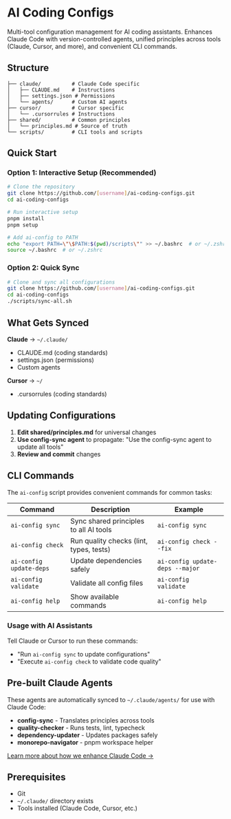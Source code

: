 # AI Coding Configs

Multi-tool configuration management for AI coding assistants. Enhances Claude Code with version-controlled agents, unified principles across tools (Claude, Cursor, and more), and convenient CLI commands.

## Structure

```
├── claude/          # Claude Code specific
│   ├── CLAUDE.md    # Instructions
│   ├── settings.json # Permissions
│   └── agents/      # Custom AI agents
├── cursor/          # Cursor specific
│   └── .cursorrules # Instructions
├── shared/          # Common principles
│   └── principles.md # Source of truth
└── scripts/         # CLI tools and scripts
```

## Quick Start

### Option 1: Interactive Setup (Recommended)
```bash
# Clone the repository
git clone https://github.com/[username]/ai-coding-configs.git
cd ai-coding-configs

# Run interactive setup
pnpm install
pnpm setup

# Add ai-config to PATH
echo "export PATH=\"\$PATH:$(pwd)/scripts\"" >> ~/.bashrc  # or ~/.zshrc
source ~/.bashrc  # or ~/.zshrc
```

### Option 2: Quick Sync
```bash
# Clone and sync all configurations
git clone https://github.com/[username]/ai-coding-configs.git
cd ai-coding-configs
./scripts/sync-all.sh
```

## What Gets Synced

**Claude** → `~/.claude/`

- CLAUDE.md (coding standards)
- settings.json (permissions)
- Custom agents

**Cursor** → `~/`

- .cursorrules (coding standards)

## Updating Configurations

1. **Edit shared/principles.md** for universal changes
2. **Use config-sync agent** to propagate: "Use the config-sync agent to update all tools"
3. **Review and commit** changes

## CLI Commands

The `ai-config` script provides convenient commands for common tasks:

| Command | Description | Example |
|---------|-------------|---------|
| `ai-config sync` | Sync shared principles to all AI tools | `ai-config sync` |
| `ai-config check` | Run quality checks (lint, types, tests) | `ai-config check --fix` |
| `ai-config update-deps` | Update dependencies safely | `ai-config update-deps --major` |
| `ai-config validate` | Validate all config files | `ai-config validate` |
| `ai-config help` | Show available commands | `ai-config help` |

### Usage with AI Assistants

Tell Claude or Cursor to run these commands:
- "Run `ai-config sync` to update configurations"
- "Execute `ai-config check` to validate code quality"

## Pre-built Claude Agents

These agents are automatically synced to `~/.claude/agents/` for use with Claude Code:

- **config-sync** - Translates principles across tools
- **quality-checker** - Runs tests, lint, typecheck
- **dependency-updater** - Updates packages safely
- **monorepo-navigator** - pnpm workspace helper

[Learn more about how we enhance Claude Code →](docs/claude-code-features.md)

## Prerequisites

- Git
- `~/.claude/` directory exists
- Tools installed (Claude Code, Cursor, etc.)
